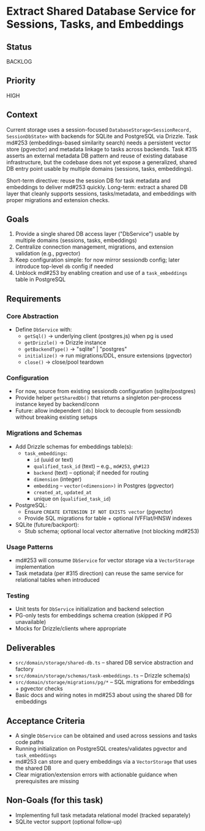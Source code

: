 # Extract Shared Database Service for Sessions, Tasks, and Embeddings

## Status

BACKLOG

## Priority

HIGH

## Context

Current storage uses a session-focused `DatabaseStorage<SessionRecord, SessionDbState>` with backends for SQLite and PostgreSQL via Drizzle. Task md#253 (embeddings-based similarity search) needs a persistent vector store (pgvector) and metadata linkage to tasks across backends. Task #315 asserts an external metadata DB pattern and reuse of existing database infrastructure, but the codebase does not yet expose a generalized, shared DB entry point usable by multiple domains (sessions, tasks, embeddings).

Short-term directive: reuse the session DB for task metadata and embeddings to deliver md#253 quickly. Long-term: extract a shared DB layer that cleanly supports sessions, tasks/metadata, and embeddings with proper migrations and extension checks.

## Goals

1. Provide a single shared DB access layer ("DbService") usable by multiple domains (sessions, tasks, embeddings)
2. Centralize connection management, migrations, and extension validation (e.g., pgvector)
3. Keep configuration simple: for now mirror sessiondb config; later introduce top-level `db` config if needed
4. Unblock md#253 by enabling creation and use of a `task_embeddings` table in PostgreSQL

## Requirements

### Core Abstraction

- Define `DbService` with:
  - `getSql()` → underlying client (postgres.js) when pg is used
  - `getDrizzle()` → Drizzle instance
  - `getBackendType()` → "sqlite" | "postgres"
  - `initialize()` → run migrations/DDL, ensure extensions (pgvector)
  - `close()` → close/pool teardown

### Configuration

- For now, source from existing sessiondb configuration (sqlite/postgres)
- Provide helper `getSharedDb()` that returns a singleton per-process instance keyed by backend/conn
- Future: allow independent `[db]` block to decouple from sessiondb without breaking existing setups

### Migrations and Schemas

- Add Drizzle schemas for embeddings table(s):
  - `task_embeddings`:
    - `id` (uuid or text)
    - `qualified_task_id` (text) – e.g., `md#253`, `gh#123`
    - `backend` (text) – optional; if needed for routing
    - `dimension` (integer)
    - `embedding` – `vector(<dimension>)` in Postgres (pgvector)
    - `created_at`, `updated_at`
    - unique on (`qualified_task_id`)
- PostgreSQL:
  - Ensure `CREATE EXTENSION IF NOT EXISTS vector` (pgvector)
  - Provide SQL migrations for table + optional IVFFlat/HNSW indexes
- SQLite (future/backport):
  - Stub schema; optional local vector alternative (not blocking md#253)

### Usage Patterns

- md#253 will consume `DbService` for vector storage via a `VectorStorage` implementation
- Task metadata (per #315 direction) can reuse the same service for relational tables when introduced

### Testing

- Unit tests for `DbService` initialization and backend selection
- PG-only tests for embeddings schema creation (skipped if PG unavailable)
- Mocks for Drizzle/clients where appropriate

## Deliverables

- `src/domain/storage/shared-db.ts` – shared DB service abstraction and factory
- `src/domain/storage/schemas/task-embeddings.ts` – Drizzle schema(s)
- `src/domain/storage/migrations/pg/*` – SQL migrations for embeddings + pgvector checks
- Basic docs and wiring notes in md#253 about using the shared DB for embeddings

## Acceptance Criteria

- A single `DbService` can be obtained and used across sessions and tasks code paths
- Running initialization on PostgreSQL creates/validates pgvector and `task_embeddings`
- md#253 can store and query embeddings via a `VectorStorage` that uses the shared DB
- Clear migration/extension errors with actionable guidance when prerequisites are missing

## Non-Goals (for this task)

- Implementing full task metadata relational model (tracked separately)
- SQLite vector support (optional follow-up)
